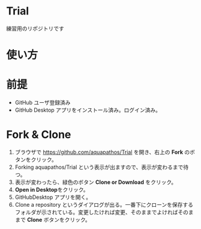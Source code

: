 # Trial
練習用のリポジトリです

# 使い方

# 前提
- GitHub ユーザ登録済み
- GitHub Desktop アプリをインストール済み。ログイン済み。

# Fork &amp; Clone

1. ブラウザで https://github.com/aquapathos/Trial を開き、右上の **Fork** のボタンをクリック。
2. Forking aquapathos/Trial という表示が出ますので、表示が変わるまで待つ。
3. 表示が変わったら、緑色のボタン **Clone or Download** をクリック。
4. **Open in Desktop**をクリック。
5. GitHubDesktop アプリを開く。
6. Clone a repository というダイアログが出る。一番下にクローンを保存するフォルダが示されている。変更したければ変更、そのままでよければそのままで **Clone** ボタンをクリック。
